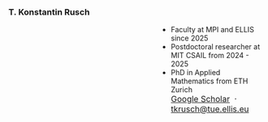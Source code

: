 <head>
  <style>
    /* default / laptop */
    ul.flex-indent {
      margin-left: 10rem;
      padding-left: 10rem;
    }

    /* phones & small tablets */
    @media (max-width: 600px) {
      ul.flex-indent {
        margin-left: 1rem;
        padding-left: 1rem;
      }
    }
  </style>
</head>


### T. Konstantin Rusch
<ul class="flex-indent">
<li>Faculty at MPI and ELLIS since 2025</li>
  <li>Postdoctoral researcher at MIT CSAIL from 2024 - 2025</li>
  <li>PhD in Applied Mathematics from ETH Zurich</li>

<p style="
  clear: both;          /* start after the floated image           */
  margin-top: -1rem;  /* pull it upward until it kisses the pic  */
  padding-top: 1rem;  /* keeps text from colliding with bullets  */
  font-size: 1rem;
">
  <a href="https://scholar.google.de/citations?user=9LajlSsAAAAJ&hl=en"
     target="_blank" rel="noopener">Google Scholar</a>
  &nbsp;·&nbsp;
  <a href="mailto:tkrusch@tue.ellis.eu">tkrusch@tue.ellis.eu</a>
</p>

